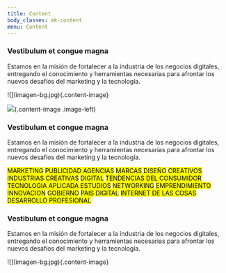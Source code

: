 ```yaml
---
title: Content
body_classes: mk-content
menu: Content
---
```


<div class="content-info"><h3>Vestibulum et congue magna</h3>
<p>Estamos en la misión de fortalecer a la industria de los negocios digitales, entregando el conocimiento y herramientas necesarias para afrontar los nuevos desafíos del marketing y la tecnología.</p>
</div>
![](imagen-bg.jpg){.content-image}


![](imagen-bg.jpg){.content-image .image-left} 
<div class="content-info info-right"><h3>Vestibulum et congue magna</h3>
<p>Estamos en la misión de fortalecer a la industria de los negocios digitales, entregando el conocimiento y herramientas necesarias para afrontar los nuevos desafíos del marketing y la tecnología. 
</p>
<div class="marcadores-content">
	<mark>MARKETING</mark> <mark>PUBLICIDAD </mark> <mark>AGENCIAS</mark> <mark>MARCAS</mark> <mark>DISEÑO</mark> <mark>CREATIVOS</mark> <mark>INDUSTRIAS CREATIVAS</mark> <mark>DIGITAL</mark> <mark>TENDENCIAS DEL CONSUMIDOR</mark> <mark>TECNOLOGIA APLICADA </mark> <mark>ESTUDIOS</mark> <mark>NETWORKING</mark> <mark>EMPRENDIMIENTO</mark> <mark>INNOVACION</mark> <mark>GOBIERNO</mark> <mark>PAIS DIGITAL</mark> <mark>INTERNET DE LAS COSAS</mark> <mark>DESARROLLO PROFESIONAL</mark>
</div>
</div>

<div class="content-info"><h3>Vestibulum et congue magna</h3>
<p>Estamos en la misión de fortalecer a la industria de los negocios digitales, entregando el conocimiento y herramientas necesarias para afrontar los nuevos desafíos del marketing y la tecnología.</p>
</div>
![](imagen-bg.jpg){.content-image}